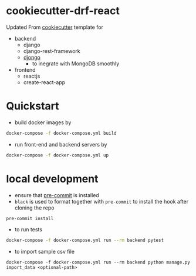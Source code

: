 # cookiecutter-drf-react

Updated From [cookiecutter](https://github.com/audreyr/cookiecutter) template for
 - backend
   - django
   - django-rest-framework
   - [djongo](https://nesdis.github.io/djongo/get-started/)
        - to inegrate with MongoDB smoothly 
 - frontend
   - reactjs
   - create-react-app


# Quickstart

- build docker images by

```sh
docker-compose -f docker-compose.yml build
```

- run front-end and backend servers by

```sh
docker-compose -f docker-compose.yml up
```

# local development

- ensure that [pre-commit](https://pre-commit.com/) is installed 
- `black` is used to format together with `pre-commit` to install the hook after cloning the repo

```bash
pre-commit install
```

- to run tests

```bash
docker-compose -f docker-compose.yml run --rm backend pytest
```

- to import sample csv file

```
docker-compose -f docker-compose.yml run --rm backend python manage.py import_data <optional-path>
```
